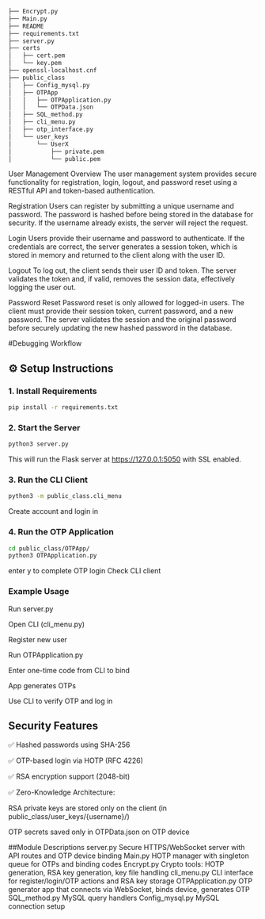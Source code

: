 ```bash
├── Encrypt.py
├── Main.py
├── README
├── requirements.txt
├── server.py    
├── certs
│   ├── cert.pem
│   └── key.pem
├── openssl-localhost.cnf
├── public_class
│   ├── Config_mysql.py
│   ├── OTPApp
│   │   ├── OTPApplication.py
│   │   └── OTPData.json
│   ├── SQL_method.py
│   ├── cli_menu.py
│   ├── otp_interface.py
│   └── user_keys
│       └── UserX
│           ├── private.pem
│           └── public.pem
```
User Management Overview
The user management system provides secure functionality for registration, login, logout, and password reset using a RESTful API and token-based authentication.

Registration
Users can register by submitting a unique username and password. The password is hashed before being stored in the database for security. If the username already exists, the server will reject the request.

Login
Users provide their username and password to authenticate. If the credentials are correct, the server generates a session token, which is stored in memory and returned to the client along with the user ID.

Logout
To log out, the client sends their user ID and token. The server validates the token and, if valid, removes the session data, effectively logging the user out.

Password Reset
Password reset is only allowed for logged-in users. The client must provide their session token, current password, and a new password. The server validates the session and the original password before securely updating the new hashed password in the database.

#Debugging Workflow

## ⚙️ Setup Instructions
### 1. Install Requirements
```bash
pip install -r requirements.txt
```

### 2. Start the Server

```bash
python3 server.py
```
This will run the Flask server at https://127.0.0.1:5050 with SSL enabled.

### 3. Run the CLI Client
```bash
python3 -m public_class.cli_menu
```
Create account and login in

### 4. Run the OTP Application
```bash
cd public_class/OTPApp/
python3 OTPApplication.py
```
enter y to complete OTP login
Check CLI client

### Example Usage
Run server.py

Open CLI (cli_menu.py)

Register new user

Run OTPApplication.py

Enter one-time code from CLI to bind

App generates OTPs

Use CLI to verify OTP and log in

## Security Features
✅ Hashed passwords using SHA-256

✅ OTP-based login via HOTP (RFC 4226)

✅ RSA encryption support (2048-bit)

✅ Zero-Knowledge Architecture:

RSA private keys are stored only on the client (in public_class/user_keys/{username}/)

OTP secrets saved only in OTPData.json on OTP device

##Module Descriptions
server.py	        Secure HTTPS/WebSocket server with API routes and OTP device binding
Main.py	HOTP        manager with singleton queue for OTPs and binding codes
Encrypt.py	        Crypto tools: HOTP generation, RSA key generation, key file handling
cli_menu.py	        CLI interface for register/login/OTP actions and RSA key storage
OTPApplication.py	OTP generator app that connects via WebSocket, binds device, generates OTP
SQL_method.py	    MySQL query handlers
Config_mysql.py 	MySQL connection setup